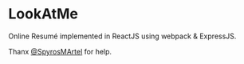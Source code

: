 # LookAtMe

Online Resumé implemented in ReactJS using webpack & ExpressJS. 

Thanx [@SpyrosMArtel](https://github.com/SpyrosMArtel) for help.
